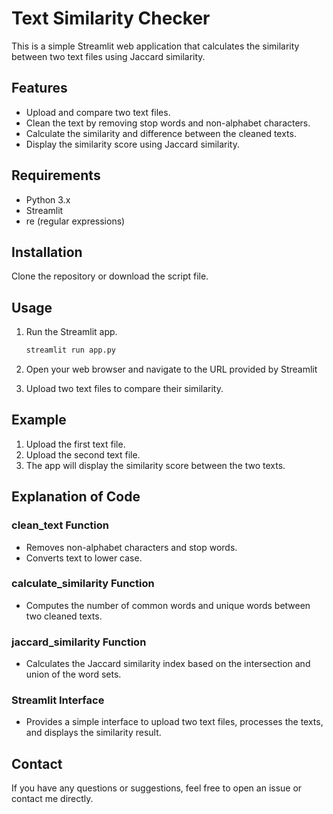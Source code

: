 # Text Similarity Checker

This is a simple Streamlit web application that calculates the similarity between two text files using Jaccard similarity.

## Features

- Upload and compare two text files.
- Clean the text by removing stop words and non-alphabet characters.
- Calculate the similarity and difference between the cleaned texts.
- Display the similarity score using Jaccard similarity.

## Requirements

- Python 3.x
- Streamlit
- re (regular expressions)

## Installation

Clone the repository or download the script file.
## Usage

1. Run the Streamlit app.

    ```sh
    streamlit run app.py
    ```

2. Open your web browser and navigate to the URL provided by Streamlit 

3. Upload two text files to compare their similarity.

## Example

1. Upload the first text file.
2. Upload the second text file.
3. The app will display the similarity score between the two texts.

## Explanation of Code

### clean_text Function

- Removes non-alphabet characters and stop words.
- Converts text to lower case.

### calculate_similarity Function

- Computes the number of common words and unique words between two cleaned texts.

### jaccard_similarity Function

- Calculates the Jaccard similarity index based on the intersection and union of the word sets.

### Streamlit Interface

- Provides a simple interface to upload two text files, processes the texts, and displays the similarity result.

## Contact

If you have any questions or suggestions, feel free to open an issue or contact me directly.

